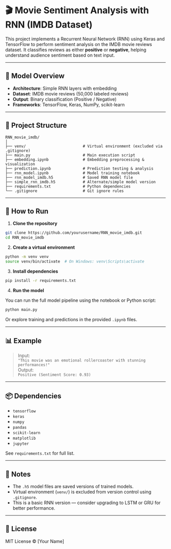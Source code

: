 # 🎬 Movie Sentiment Analysis with RNN (IMDB Dataset)

This project implements a Recurrent Neural Network (RNN) using Keras and TensorFlow to perform sentiment analysis on the IMDB movie reviews dataset. It classifies reviews as either **positive** or **negative**, helping understand audience sentiment based on text input.

---

## 🧠 Model Overview

- **Architecture**: Simple RNN layers with embedding
- **Dataset**: IMDB movie reviews (50,000 labeled reviews)
- **Output**: Binary classification (Positive / Negative)
- **Frameworks**: TensorFlow, Keras, NumPy, scikit-learn

---

## 📁 Project Structure

```
RNN_movie_imdb/
│
├── venv/                         # Virtual environment (excluded via .gitignore)
├── main.py                       # Main execution script
├── embedding.ipynb               # Embedding preprocessing & visualization
├── prediction.ipynb              # Prediction testing & analysis
├── rnn_model.ipynb               # Model training notebook
├── rnn_model_imdb.h5             # Saved RNN model file
├── simple_rnn_imdb.h5            # Alternate/simple model version
├── requirements.txt              # Python dependencies
└── .gitignore                    # Git ignore rules
```

---

## 🚀 How to Run

1. **Clone the repository**

```bash
git clone https://github.com/yourusername/RNN_movie_imdb.git
cd RNN_movie_imdb
```

2. **Create a virtual environment**

```bash
python -m venv venv
source venv/bin/activate  # On Windows: venv\Scripts\activate
```

3. **Install dependencies**

```bash
pip install -r requirements.txt
```

4. **Run the model**

You can run the full model pipeline using the notebook or Python script:

```bash
python main.py
```

Or explore training and predictions in the provided `.ipynb` files.

---

## 📊 Example

> Input:  
> `"This movie was an emotional rollercoaster with stunning performances!"`  
> Output:  
> `Positive (Sentiment Score: 0.93)`

---

## 📦 Dependencies

- `tensorflow`
- `keras`
- `numpy`
- `pandas`
- `scikit-learn`
- `matplotlib`
- `jupyter`

See `requirements.txt` for full list.

---

## 📌 Notes

- The `.h5` model files are saved versions of trained models.
- Virtual environment (`venv/`) is excluded from version control using `.gitignore`.
- This is a basic RNN version — consider upgrading to LSTM or GRU for better performance.

---

## 📜 License

MIT License © [Your Name]
